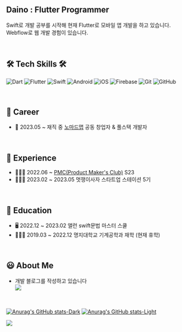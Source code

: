 ## Daino : Flutter Programmer
Swift로 개발 공부를 시작해 현재 Flutter로 모바일 앱 개발을 하고 있습니다.<br>
Webflow로 웹 개발 경험이 있습니다.

<br>

## 🛠️ Tech Skills 🛠️
![Dart](https://img.shields.io/badge/Dart-0175C2?style=flat-square&logo=Dart&logoColor=white) 
![Flutter](https://img.shields.io/badge/Flutter-53B7F7?style=flat-square&logo=Flutter&logoColor=white) 
![Swift](https://img.shields.io/badge/Swift-FA7343?style=flat-square&logo=Swift&logoColor=white)
![Android](https://img.shields.io/badge/Android-3DDC84?style=flat-square&logo=Android&logoColor=white)
![iOS](https://img.shields.io/badge/iOS-222222?style=flat-square&logo=Apple&logoColor=white)
![Firebase](https://img.shields.io/badge/Firebase-2C394B?style=flat-square&logo=Firebase&logoColor=FFCA28)
![Git](https://img.shields.io/badge/Git-F05032?style=flat-square&logo=Git&logoColor=white) 
![GitHub](https://img.shields.io/badge/GitHub-181717?style=flat-square&logo=GitHub&logoColor=white)

<br>

## 🚴 Career
- 🏢 2023.05 ~ 재직 중 [노마드맵](https://nomadmap.co.kr) 공동 창업자 & 풀스택 개발자
  
<br>

## 🙋 Experience
- 👨‍👦‍👦 2022.06 ~ [PMC(Product Maker's Club)](https://disquiet.io/team/pmc-s23) S23
- 👨‍👦‍👦 2023.02 ~ 2023.05 멋쟁이사자 스타트업 스테이션 5기
  
<br>

## 📝 Education
- 🖥 2022.12 ~ 2023.02 앨런 swift문법 마스터 스쿨
- 👨🏻‍🎓 2019.03 ~ 2022.12 명지대학교 기계공학과 재학 (현재 휴학)
   
<br>

## 😃 About Me
- 개발 블로그를 작성하고 있습니다<br>
<a href="https://daino.tistory.com/"><img src="https://img.shields.io/badge/Tech%20Blog-11B48A?style=flat-square&logo=Vimeo&logoColor=white&link=https://daino.tistory.com/"/></a>

<br>

[![Anurag's GitHub stats-Dark](https://github-readme-stats.vercel.app/api?username=DainoJung&show_icons=true&theme=dark#gh-dark-mode-only)](https://github.com/anuraghazra/github-readme-stats#gh-dark-mode-only)
[![Anurag's GitHub stats-Light](https://github-readme-stats.vercel.app/api?username=DainoJung&show_icons=true&theme=default#gh-light-mode-only)](https://github.com/anuraghazra/github-readme-stats#gh-light-mode-only)

<a href="https://hits.seeyoufarm.com"><img src="https://hits.seeyoufarm.com/api/count/incr/badge.svg?url=https%3A%2F%2Fgithub.com%2FDainoJung&count_bg=%2379C83D&title_bg=%23555555&icon=&icon_color=%23E7E7E7&title=hits&edge_flat=false"/></a>
